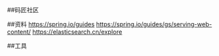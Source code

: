 ##码匠社区

##资料
https://spring.io/guides
https://spring.io/guides/gs/serving-web-content/
https://elasticsearch.cn/explore

##工具
